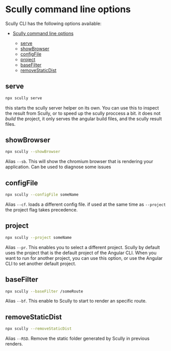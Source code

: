 # Scully command line options

Scully CLI has the following options available:

- [Scully command line options](#scully-command-line-options)

  - [serve](#serve)
  - [showBrowser](#showbrowser)
  - [configFile](#configfile)
  - [project](#project)
  - [baseFilter](#basefilter)
  - [removeStaticDist](#removestaticdist)

## serve

```bash
npx scully serve
```

this starts the scully server helper on its own. You can use this to inspect the result from Scully, or to speed up the scully proccess a bit. it does not _build_ the project, it only serves the angular build files, and the scully result files.

## showBrowser

```bash
npx scully --showBrowser
```

Alias `--sb`. This will show the chromium browser that is rendering your application. Can be used to diagnose some issues

## configFile

```bash
npx scully --configFile someName
```

Alias `--cf`. loads a different config file. if used at the same time as `--project` the project flag takes precedence.

## project

```bash
npx scully --project someName
```

Alias `--pr`. This enables you to select a different project. Scully by default uses the project that is the default project of the Angular CLI. When you want to run for another project, you can use this option, or use the Angular CLI to set another default project.

## baseFilter

```bash
npx scully --baseFilter /someRoute
```

Alias `--bf`. This enable to Scully to start to render an specific route.

## removeStaticDist

```bash
npx scully --removeStaticDist
```

Alias `--RSD`. Remove the static folder generated by Scully in previous renders.
